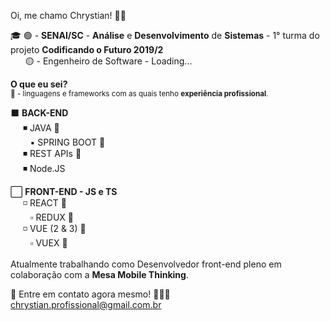 Oi, me chamo Chrystian! 👋🏼 <br/>

🎓 🟢 - **SENAI/SC** - **Análise** e **Desenvolvimento** de **Sistemas** - 1° turma do projeto **Codificando o Futuro 2019/2**<br/>
&nbsp;&nbsp;&nbsp;&nbsp;&nbsp;&nbsp;🟡 - Engenheiro de Software - Loading...
    
**O que eu sei?**<br/>
<sub>🔹 - linguagens e frameworks com as quais tenho **experiência profissional**.</sub>

⬛ **BACK-END** <br/>
&nbsp;&nbsp;&nbsp;&nbsp; ◾  JAVA 🔹<br/>
&nbsp;&nbsp;&nbsp;&nbsp;&nbsp;&nbsp;&nbsp; ▪️  SPRING BOOT  🔹<br/>
&nbsp;&nbsp;&nbsp;&nbsp; ◾  REST APIs  🔹<br/>
&nbsp;&nbsp;&nbsp;&nbsp; ◾  Node.JS <br/>

⬜ **FRONT-END - JS e TS** <br/> 
&nbsp;&nbsp;&nbsp;&nbsp; ◽ REACT 🔹<br/>
&nbsp;&nbsp;&nbsp;&nbsp;&nbsp;&nbsp;&nbsp; ▫️ REDUX 🔹<br/>
&nbsp;&nbsp;&nbsp;&nbsp; ◽ VUE (2 & 3) 🔹<br/>
&nbsp;&nbsp;&nbsp;&nbsp;&nbsp;&nbsp;&nbsp; ▫️ VUEX 🔹<br/>
<br/>
Atualmente trabalhando como Desenvolvedor front-end pleno em colaboração com a **Mesa Mobile Thinking**.<br/>


📧 Entre em contato agora mesmo! 👨🏻‍💻 <br/>
chrystian.profissional@gmail.com.br

<!---
ChrystianFerreira/ChrystianFerreira is a ✨ special ✨ repository because its `README.md` (this file) appears on your GitHub profile.
You can click the Preview link to take a look at your changes.
--->
